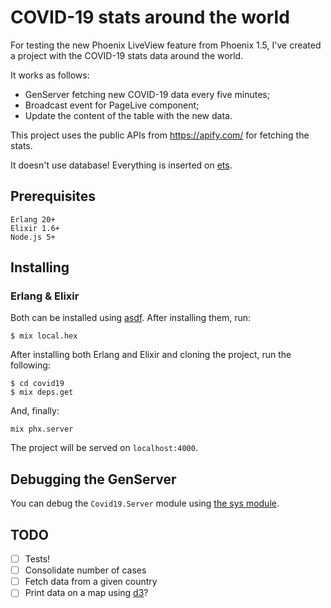 # COVID-19 stats around the world

For testing the new Phoenix LiveView feature from Phoenix 1.5,
I've created a project with the COVID-19 stats data around the world.

It works as follows:

- GenServer fetching new COVID-19 data every five minutes;
- Broadcast event for PageLive component;
- Update the content of the table with the new data.

This project uses the public APIs from https://apify.com/ for fetching
the stats.

It doesn't use database! Everything is inserted on [ets](http://erlang.org/doc/man/ets.html).

## Prerequisites
```
Erlang 20+
Elixir 1.6+
Node.js 5+
```
## Installing

### Erlang & Elixir

Both can be installed using [asdf](https://github.com/asdf-vm/asdf).
After installing them, run:

```
$ mix local.hex
```
After installing both Erlang and Elixir and cloning the project, run the following:
```
$ cd covid19
$ mix deps.get
```

And, finally:

```
mix phx.server
```

The project will be served on `localhost:4000`.


## Debugging the GenServer

You can debug the `Covid19.Server` module using [the sys module]( https://hexdocs.pm/elixir/GenServer.html#module-debugging-with-the-sys-module).

## TODO

- [ ] Tests!
- [ ] Consolidate number of cases
- [ ] Fetch data from a given country
- [ ] Print data on a map using [d3](https://d3js.org/)?
